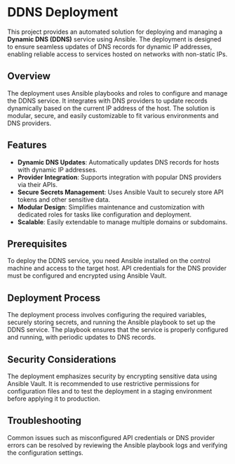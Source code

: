 # DDNS Deployment

This project provides an automated solution for deploying and managing a **Dynamic DNS (DDNS)** service using Ansible. The deployment is designed to ensure seamless updates of DNS records for dynamic IP addresses, enabling reliable access to services hosted on networks with non-static IPs.

## Overview

The deployment uses Ansible playbooks and roles to configure and manage the DDNS service. It integrates with DNS providers to update records dynamically based on the current IP address of the host. The solution is modular, secure, and easily customizable to fit various environments and DNS providers.

## Features

- **Dynamic DNS Updates**: Automatically updates DNS records for hosts with dynamic IP addresses.
- **Provider Integration**: Supports integration with popular DNS providers via their APIs.
- **Secure Secrets Management**: Uses Ansible Vault to securely store API tokens and other sensitive data.
- **Modular Design**: Simplifies maintenance and customization with dedicated roles for tasks like configuration and deployment.
- **Scalable**: Easily extendable to manage multiple domains or subdomains.

## Prerequisites

To deploy the DDNS service, you need Ansible installed on the control machine and access to the target host. API credentials for the DNS provider must be configured and encrypted using Ansible Vault.

## Deployment Process

The deployment process involves configuring the required variables, securely storing secrets, and running the Ansible playbook to set up the DDNS service. The playbook ensures that the service is properly configured and running, with periodic updates to DNS records.

## Security Considerations

The deployment emphasizes security by encrypting sensitive data using Ansible Vault. It is recommended to use restrictive permissions for configuration files and to test the deployment in a staging environment before applying it to production.

## Troubleshooting

Common issues such as misconfigured API credentials or DNS provider errors can be resolved by reviewing the Ansible playbook logs and verifying the configuration settings.